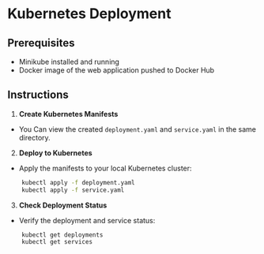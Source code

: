 # Kubernetes Deployment

## Prerequisites

- Minikube installed and running
- Docker image of the web application pushed to Docker Hub

## Instructions

1. **Create Kubernetes Manifests**
- You Can view the created `deployment.yaml` and `service.yaml` in the same directory.
2. **Deploy to Kubernetes**
- Apply the manifests to your local Kubernetes cluster:
```bash 
    kubectl apply -f deployment.yaml
    kubectl apply -f service.yaml
```
3. **Check Deployment Status**
- Verify the deployment and service status:
```bash 
    kubectl get deployments
    kubectl get services
```
